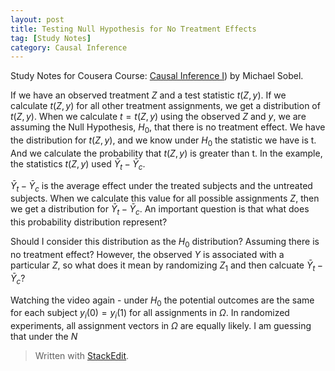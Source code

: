 ```yaml
---
layout: post
title: Testing Null Hypothesis for No Treatment Effects
tag: [Study Notes]
category: Causal Inference
---
```


Study Notes for Cousera Course: [Causal Inference I](https://www.coursera.org/learn/causal-inference)) by Michael Sobel.

If we have an observed treatment $Z$ and a test statistic $t(Z, y)$. If we calculate $t(Z, y)$ for all other treatment assignments, we get a distribution of $t(Z, y)$. When we calculate $t = t(Z, y)$ using the observed $Z$ and $y$, we are assuming the Null Hypothesis, $H_0$, that there is no treatment effect. We have the distribution for $t(Z, y)$, and we know under $H_0$ the statistic we have is t. And we calculate the probability that $t(Z, y)$ is greater than t. In the example, the statistics $t(Z, y)$ used $\bar{Y}_t - \bar{Y}_c$. 

$\bar{Y}_t - \bar{Y}_c$ is the average effect under the treated subjects and the untreated subjects. When we calculate this value for all possible assignments $Z$, then we get a distribution for $\bar{Y}_t - \bar{Y}_c$. An important question is that what does this probability distribution represent?

Should I consider this distribution as the $H_0$ distribution? Assuming there is no treatment effect? However, the observed $Y$ is associated with a particular $Z$, so what does it mean by randomizing $Z_1$ and then calcuate $\bar{Y}_t - \bar{Y}_c$?

Watching the video again - under $H_0$ the potential outcomes are the same for each subject $y_i(0) = y_i(1)$ for all assignments in $\Omega$. In randomized experiments, all assignment vectors in $\Omega$ are equally likely. I am guessing that under the $N$







> Written with [StackEdit](https://stackedit.io/).
<!--stackedit_data:
eyJoaXN0b3J5IjpbLTQzNzAxNDY4OSw1NjYyMDY2MzgsLTE5NT
M0MTM4NjQsMjAwNzQ1NTMyNSwtMjA2OTcwODU0NV19
-->